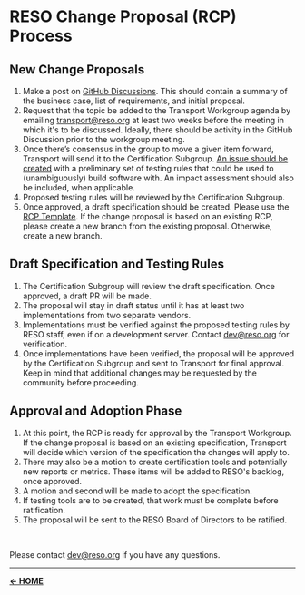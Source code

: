# RESO Change Proposal (RCP) Process

## New Change Proposals
1. Make a post on [GitHub Discussions](https://github.com/RESOStandards/transport/discussions). This should contain a summary of the business case, list of requirements, and initial proposal.
2. Request that the topic be added to the Transport Workgroup agenda by emailing transport@reso.org at least two weeks before the meeting in which it's to be discussed. Ideally, there should be activity in the GitHub Discussion prior to the workgroup meeting. 
3. Once there’s consensus in the group to move a given item forward, Transport will send it to the Certification Subgroup. [An issue should be created](https://github.com/RESOStandards/transport/issues/new) with a preliminary set of testing rules that could be used to (unambiguously) build software with. An impact assessment should also be included, when applicable.
4. Proposed testing rules will be reviewed by the Certification Subgroup.
5. Once approved, a draft specification should be created. Please use the [RCP Template](./proposals/rcp-template.md). If the change proposal is based on an existing RCP, please create a new branch from the existing proposal. Otherwise, create a new branch.

## Draft Specification and Testing Rules
1. The Certification Subgroup will review the draft specification. Once approved, a draft PR will be made.
2. The proposal will stay in draft status until it has at least two implementations from two separate vendors.
3. Implementations must be verified against the proposed testing rules by RESO staff, even if on a development server. Contact dev@reso.org for verification.
4. Once implementations have been verified, the proposal will be approved by the Certification Subgroup and sent to Transport for final approval. Keep in mind that additional changes may be requested by the community before proceeding.

## Approval and Adoption Phase
1. At this point, the RCP is ready for approval by the Transport Workgroup. If the change proposal is based on an existing specification, Transport will decide which version of the specification the changes will apply to.
2. There may also be a motion to create certification tools and potentially new reports or metrics. These items will be added to RESO's backlog, once approved.
3. A motion and second will be made to adopt the specification. 
4. If testing tools are to be created, that work must be complete before ratification. 
5. The proposal will be sent to the RESO Board of Directors to be ratified.


<br />

Please contact dev@reso.org if you have any questions.

------

[**<- HOME**](./README.md)

